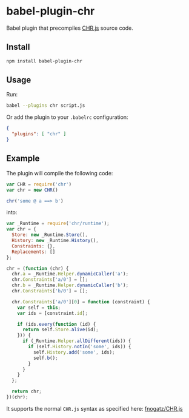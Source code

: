 # babel-plugin-chr

Babel plugin that precompiles [CHR.js](https://github.com/fnogatz/CHR.js) source code.

## Install

```sh
npm install babel-plugin-chr
```

## Usage

Run:

```sh
babel --plugins chr script.js
```

Or add the plugin to your `.babelrc` configuration:

```json
{
  "plugins": [ "chr" ]
}
```

## Example

The plugin will compile the following code:

```js
var CHR = require('chr')
var chr = new CHR()

chr('some @ a ==> b')
```

into:

```js
var _Runtime = require('chr/runtime');
var chr = {
  Store: new _Runtime.Store(),
  History: new _Runtime.History(),
  Constraints: {},
  Replacements: []
};

chr = (function (chr) {
  chr.a = _Runtime.Helper.dynamicCaller('a');
  chr.Constraints['a/0'] = [];
  chr.b = _Runtime.Helper.dynamicCaller('b');
  chr.Constraints['b/0'] = [];

  chr.Constraints['a/0'][0] = function (constraint) {
    var self = this;
    var ids = [constraint.id];

    if (ids.every(function (id) {
      return self.Store.alive(id);
    })) {
      if (_Runtime.Helper.allDifferent(ids)) {
        if (self.History.notIn('some', ids)) {
          self.History.add('some', ids);
          self.b();
        }
      }
    }
  };

  return chr;
})(chr);
```

It supports the normal `CHR.js` syntax as specified here: [fnogatz/CHR.js](https://github.com/fnogatz/CHR.js)
